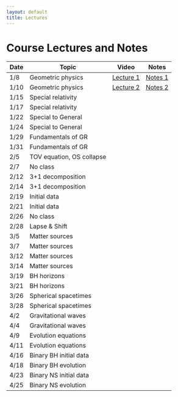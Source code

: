 ```yaml
---
layout: default
title: Lectures
---
```


# Course Lectures and Notes

Date  | Topic                      | Video | Notes 
------|----------------------------|-----------|----------
1/8  | Geometric physics | [Lecture 1](https://www.dropbox.com/s/rsvdjo7j6lfp7b3/ast900\_lecture1\_08012019.mp4?dl=0) | [Notes 1](notes/Lecture1.pdf)
1/10 | Geometric physics | [Lecture 2](https://www.dropbox.com/s/578qini5azmichy/ast900\_lecture2\_10012019.mov?dl=0) | [Notes 2](notes/Lecture2.pdf)
1/15 | Special relativity |
1/17 | Special relativity |
1/22 | Special to General |
1/24 | Special to General |
1/29 | Fundamentals of GR |
1/31 | Fundamentals of GR |
2/5 | TOV equation, OS collapse |
2/7 | No class 
2/12 | 3+1 decomposition | 
2/14 | 3+1 decomposition | 
2/19 | Initial data | 
2/21 | Initial data | 
2/26 | No class 
2/28 | Lapse & Shift |
3/5 | Matter sources |
3/7 | Matter sources | 
3/12 | Matter sources |
3/14 | Matter sources | 
3/19 | BH horizons | 
3/21 | BH horizons |
3/26 | Spherical spacetimes | 
3/28 | Spherical spacetimes | 
4/2 | Gravitational waves | 
4/4 | Gravitational waves | 
4/9 | Evolution equations | 
4/11 | Evolution equations | 
4/16 | Binary BH initial data | 
4/18 | Binary BH evolution |
4/23 | Binary NS initial data | 
4/25 | Binary NS evolution | 
